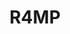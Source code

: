 ---
layout: home

title: R4MP
titleTemplate: Documentation

hero:
  name: R4MP
  text: Reusable Accessible Mapping Platform 4.0
  tagline: Documentation
  image:
    src: /logo.svg
    alt: RAMP 4 Logo
  actions:
    - theme: brand
      text: Get Started
      link: toc
    - theme: alt
      text: API Reference
      link: https://sharvenp.github.io/ramp4-docs/api-tech-docs # TODO: Update me!
    - theme: alt
      text: GitHub
      link: https://github.com/ramp4-pcar4/ramp4-pcar4

features:
  - icon: 😀
    title: Accessible
    details: Lorem ipsum...
  - icon: 🎉
    title: Vite Markdown
    details: Lorem ipsum...
  - icon: 🍁
    title: Emoji
    details: Lorem ipsum...
  - icon: 😎
    title: Stylish and cool
    details: Lorem ipsum...
---